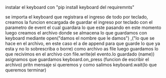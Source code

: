 instalar el keyboard con "pip install keyboard del requiremnts"

se importa el keyboard que registrara el ingreso de todo por teclado,
creamos la funcion encargada de guardar el ingreso por teclado con el parametro de event el cual guardara lo que este pasando en este momento
luego creamos el archivo donde se almacena lo que guardamos con keyboard mediante open("damos el nombre que le damos") ,("lo que se hace en el archivo, en este caso el a de append para que guarde lo que ya esta y no lo sobrescriba o borre) como archivo as file
luego guardamos lo que recivimos en el archivo con file.write(el evento.lo guardado (name))
asignamos que guardamos
keyboard.on_press (funcion de escribir el archivo)
pritn mensaje si queremos 
y como salimos
keyboard.wait(lo que queremos terminar)
